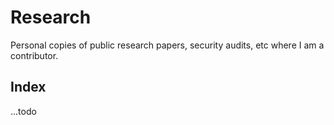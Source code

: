 # Research

Personal copies of public research papers, security audits, etc where I am a contributor.

## Index

...todo
